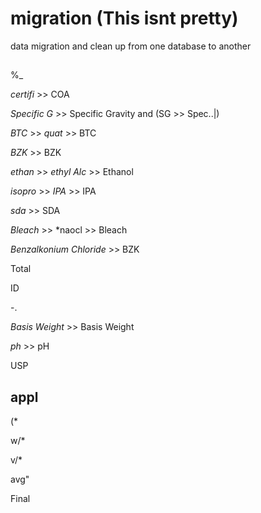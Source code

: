 # migration (This isnt pretty)
data migration and clean up from one database to another
## 

%_

*certifi* >> COA

*Specific G* >> Specific Gravity and (SG >> Spec..|)

*BTC* >> *quat* >> BTC

*BZK* >> BZK

*ethan* >> *ethyl Alc* >> Ethanol 

*isopro* >> *IPA* >> IPA

*sda* >> SDA

*Bleach* >> *naocl >> Bleach

*Benzalkonium Chloride* >> BZK

Total

ID

-.

*Basis Weight* >> Basis Weight

*ph* >> pH

 USP

## appl

(*

w/*

v/*

avg"

Final
